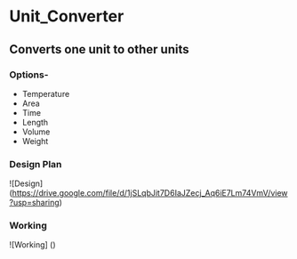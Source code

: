 # Unit_Converter
## Converts one unit to other units
### Options-
- Temperature
- Area
- Time
- Length
- Volume
- Weight

### Design Plan
![Design]
(https://drive.google.com/file/d/1jSLqbJit7D6IaJZecj_Aq6iE7Lm74VmV/view?usp=sharing)

### Working
![Working]
()
